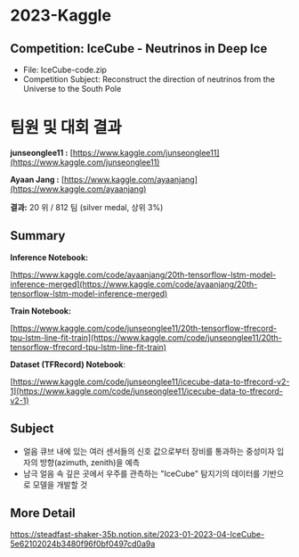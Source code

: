 # 2023-Kaggle
## Competition: IceCube - Neutrinos in Deep Ice
* File: IceCube-code.zip
* Competition Subject: Reconstruct the direction of neutrinos from the Universe to the South Pole

# 팀원 및 대회 결과

**junseonglee11 :**  [https://www.kaggle.com/junseonglee11](https://www.kaggle.com/junseonglee11)

**Ayaan Jang     :**  [https://www.kaggle.com/ayaanjang](https://www.kaggle.com/ayaanjang)

**결과:** 20 위 / 812 팀 (silver medal, 상위 3%)

## Summary

**Inference Notebook:**

[https://www.kaggle.com/code/ayaanjang/20th-tensorflow-lstm-model-inference-merged](https://www.kaggle.com/code/ayaanjang/20th-tensorflow-lstm-model-inference-merged)

**Train Notebook:**

[https://www.kaggle.com/code/junseonglee11/20th-tensorflow-tfrecord-tpu-lstm-line-fit-train](https://www.kaggle.com/code/junseonglee11/20th-tensorflow-tfrecord-tpu-lstm-line-fit-train)

**Dataset (TFRecord) Notebook**:

[https://www.kaggle.com/code/junseonglee11/icecube-data-to-tfrecord-v2-1](https://www.kaggle.com/code/junseonglee11/icecube-data-to-tfrecord-v2-1)

## Subject

- 얼음 큐브 내에 있는 여러 센서들의 신호 값으로부터 장비를 통과하는 중성미자 입자의 방향(azimuth, zenith)을 예측
- 남극 얼음 속 깊은 곳에서 우주를 관측하는 "IceCube" 탐지기의 데이터를 기반으로 모델을 개발할 것

## More Detail
https://steadfast-shaker-35b.notion.site/2023-01-2023-04-IceCube-5e62102024b3480f96f0bf0497cd0a9a
